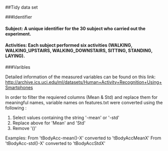 ##Tidy data set

###Identifier
#### Subject: A unique  identifier for the 30  subject who carried out the experiment.
#### Activities:  Each subject performed six activities (WALKING, WALKING_UPSTAIRS, WALKING_DOWNSTAIRS, SITTING, STANDING, LAYING).


###Varibles 

Detailed information of the measured variables can be found on this link:
http://archive.ics.uci.edu/ml/datasets/Human+Activity+Recognition+Using+Smartphones


In order to filter  the requiered columns (Mean & Std) and replace them for meaningful names, variable names on features.txt were converted using the following : 

 1. Select values  containing the string   '-mean' or '-std'
 2. Replace above for 'Mean' and 'Std'
 3. Remove '()'

Examples:
	From 'tBodyAcc-mean()-X'  converted to  'tBodyAccMeanX'
	From 'tBodyAcc-std()-X'  converted to  'tBodyAccStdX'



